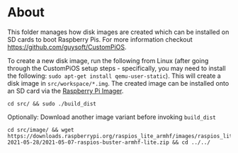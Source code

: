 # About

This folder manages how disk images are created which can be installed on SD cards to boot Raspberry Pis. For more information checkout https://github.com/guysoft/CustomPiOS.

To create a new disk image, run the following from Linux (after going through the CustomPiOS setup steps - specifically, you may need to install the following: `sudo apt-get install qemu-user-static`). This will create a disk image in `src/workspace/*.img`. The created image can be installed onto an SD card via the [Raspberry Pi Imager](https://www.raspberrypi.org/software/).

```
cd src/ && sudo ./build_dist
```

Optionally: Download another image variant before invoking `build_dist`
```
cd src/image/ && wget https://downloads.raspberrypi.org/raspios_lite_armhf/images/raspios_lite_armhf-2021-05-28/2021-05-07-raspios-buster-armhf-lite.zip && cd ../../
```
